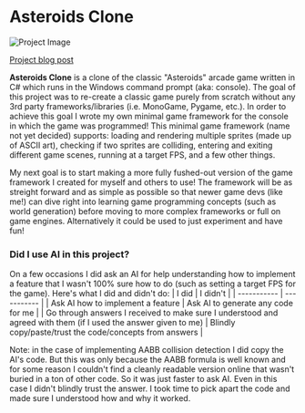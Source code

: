 # Asteroids Clone

![Project Image](https://i.imgur.com/vchvD53.png)

[Project blog post](https://devquest.blot.im/making-a-game-for-windows-command-prompt)

**Asteroids Clone** is a clone of the classic "Asteroids" arcade game written in C# which runs in the Windows command prompt (aka: console). The goal of this project was to re-create a classic game purely from scratch without any 3rd party frameworks/libraries (i.e. MonoGame, Pygame, etc.). In order to achieve this goal I wrote my own minimal game framework for the console in which the game was programmed! This minimal game framework (name not yet decided) supports: loading and rendering multiple sprites (made up of ASCII art), checking if two sprites are colliding, entering and exiting different game scenes, running at a target FPS, and a few other things.

My next goal is to start making a more fully fushed-out version of the game framework I created for myself and others to use! The framework will be as streight forward and as simple as possible so that newer game devs (like me!) can dive right into learning game programming concepts (such as world generation) before moving to more complex frameworks or full on game engines. Alternatively it could be used to just experiment and have fun!

### Did I use AI in this project?

On a few occasions I did ask an AI for help understanding how to implement a feature that I wasn't 100% sure how to do (such as setting a target FPS for the game). Here's what I did and didn't do:
| I did       | I didn't    |
| ----------- | ----------- |
| Ask AI how to implement a feature | Ask AI to generate any code for me |
| Go through answers I received to make sure I understood and agreed with them (if I used the answer given to me) | Blindly copy/paste/trust the code/concepts from answers |

Note: in the case of implementing AABB collision detection I did copy the AI's code. But this was only because the AABB formula is well known and for some reason I couldn't find a cleanly readable version online that wasn't buried in a ton of other code. So it was just faster to ask AI. Even in this case I didn't blindly trust the answer. I took time to pick apart the code and made sure I understood how and why it worked.
